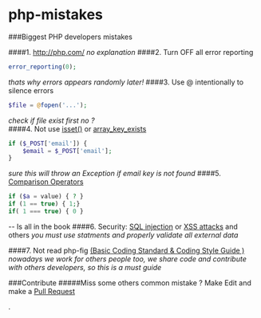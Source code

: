 # php-mistakes
###Biggest PHP developers mistakes



####1. http://php.com/ 
  *no explanation*
####2. Turn OFF all error reporting
```php
error_reporting(0);
```
*thats why errors appears randomly later!*
####3. Use @ intentionally to silence errors
```php
$file = @fopen('...');
```
 *check if file exist first no ?*  
####4. Not use [isset()](http://php.net/manual/en/function.isset.php) or [array_key_exists](http://php.net/manual/en/function.array-key-exists.php)
```php
if ($_POST['email']) {
    $email = $_POST['email'];
}
```
*sure this will throw an Exception if email key is not found*
####5. [Comparison Operators](http://php.net/manual/en/language.operators.comparison.php "http://php.net/manual/en/language.operators.comparison.php")
```php
if ($a = value) { ? }
if (1 == true) { 1;}
if( 1 === true) { 0 }
```
-- Is all in the book
####6.  Security: [SQL injection](http://en.wikipedia.org/wiki/SQL_injection "http://en.wikipedia.org/wiki/SQL_injection") or [XSS attacks](http://en.wikipedia.org/wiki/Cross-site_scripting "http://en.wikipedia.org/wiki/Cross-site_scripting") and others
*you must use statments and properly validate all external data*

####7. Not read php-fig [(Basic Coding Standard & Coding Style Guide )](http://www.php-fig.org/)
*nowadays we work for others people too, we share code and contribute with others developers, so this is a must guide*

###Contribute
#####Miss some others common mistake ? Make Edit and make a [Pull Request](https://github.com/juliomatcom/php-mistakes/compare "Pull request")

.

